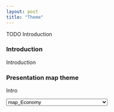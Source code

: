 ```yaml
---
layout: post
title: "Theme"
---
```


TODO Introduction



### Introduction

Introduction 


### Presentation map theme

Intro

<select onchange="theThingToDoIfItChange()" id="selection">
		<option value="map_Economy">map_Economy</option>
		 <option value="map_Education,culture,media">map_Education,culture,media</option>
		<option value="map_Foreign policy">map_Foreign policy</option>
		<option value="map_Infrastructure, planning, environment">map_Infrastructure, planning, environment</option>
		<option value="map_Political regime">map_Political regime</option>
		<option value="map_public finances">map_public finances</option>
		<option value="map_security policy">map_security policy</option>
		<option value="map_social policies">map_social policies</option>
<\select>

<img src="{{ site.github.url }}/assets/data/map_theme/map_Economy.png" id="image">
<a href="{{ site.github.url }}/assets/data/map_theme/map_Economy.html" id="map"> see the full html here
<p id="text">Hello World!</p>

	
	
	<script type="text/javascript">
		function theThingToDoIfItChange(){
			
			let image = document.getElementById("image");
			let map = document.getElementById("map");
			
			let selected = document.getElementById("selection").value;
			
			image.setAttribute("src","{{ site.github.url }}/assets/data/map_theme/"+selected+".png");
			map.setAttribute("href","{{ site.github.url }}/assets/data/map_theme/"+selected+".html");
			document.getElementById("p1").innerHTML = dict [selected];
		};
		var dict = { "map_Economy" : "1", 
		"map_Education,culture,media" : "2",
		 
		};
		document.getElementById("p1").innerHTML = dict ["map_Economy"];
		
	<\script>

analyse results

discuss results

## Conclusion 


